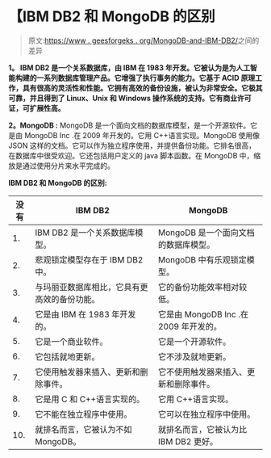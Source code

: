 # 【IBM DB2 和 MongoDB 的区别

> 原文:[https://www . geesforgeks . org/MongoDB-and-IBM-DB2/](https://www.geeksforgeeks.org/difference-between-mongodb-and-ibm-db2/)之间的差异

**1。
IBM DB2 是一个关系数据库，由 IBM 在 1983 年开发。它被认为是为人工智能构建的一系列数据库管理产品。它增强了执行事务的能力。它基于 ACID 原理工作，具有很高的灵活性和性能。它拥有高效的备份设施，被认为非常安全。它极其可靠，并且得到了 Linux、Unix 和 Windows 操作系统的支持。它有商业许可证，可扩展性高。**

**2。MongoDB :**
MongoDB 是一个面向文档的数据库模型，是一个开源软件。它是由 MongoDB Inc .在 2009 年开发的。它用 C++语言实现。MongoDB 使用像 JSON 这样的文档。它可以作为独立程序使用，并提供备份功能。它排名很高，在数据库中很受欢迎。它还包括用户定义的 java 脚本函数。在 MongoDB 中，缩放是通过使用分片来水平完成的。

**IBM DB2 和 MongoDB 的区别:**

<center>

| 没有 | IBM DB2 | MongoDB |
| --- | --- | --- |
| 1. | IBM DB2 是一个关系数据库模型。 | MongoDB 是一个面向文档的数据库模型。 |
| 2. | 悲观锁定模型存在于 IBM DB2 中。 | MongoDB 中有乐观锁定模型。 |
| 3. | 与玛丽亚数据库相比，它具有更高效的备份功能。 | 它的备份功能效率相对较低。 |
| 4. | 它是由 IBM 在 1983 年开发的。 | 它是由 MongoDB Inc .在 2009 年开发的。 |
| 5. | 它是一个商业软件。 | 它是一个开源软件。 |
| 6. | 它包括就地更新。 | 它不涉及就地更新。 |
| 7. | 它使用触发器来插入、更新和删除事件。 | 它不使用触发器来插入、更新和删除事件。 |
| 8. | 它是用 C 和 C++语言实现的。 | 它用 C++语言实现。 |
| 9. | 它不能在独立程序中使用。 | 它可以在独立程序中使用。 |
| 10. | 就排名而言，它被认为不如 MongoDB。 | 就排名而言，它被认为比 IBM DB2 更好。 |

</center>